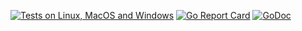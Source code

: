 [![Tests on Linux, MacOS and Windows](https://github.com/bep/go120winpathregression/workflows/Test/badge.svg)](https://github.com/bep/go120winpathregression/actions?query=workflow:Test)
[![Go Report Card](https://goreportcard.com/badge/github.com/bep/go120winpathregression)](https://goreportcard.com/report/github.com/bep/go120winpathregression)
[![GoDoc](https://godoc.org/github.com/bep/go120winpathregression?status.svg)](https://godoc.org/github.com/bep/go120winpathregression)